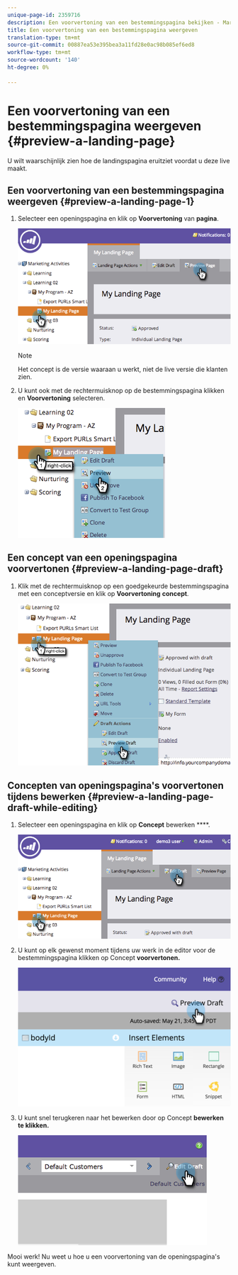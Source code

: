 ```yaml
---
unique-page-id: 2359716
description: Een voorvertoning van een bestemmingspagina bekijken - Marketo Docs - Productdocumentatie
title: Een voorvertoning van een bestemmingspagina weergeven
translation-type: tm+mt
source-git-commit: 00887ea53e395bea3a11fd28e0ac98b085ef6ed8
workflow-type: tm+mt
source-wordcount: '140'
ht-degree: 0%

---
```



# Een voorvertoning van een bestemmingspagina weergeven {#preview-a-landing-page}

U wilt waarschijnlijk zien hoe de landingspagina eruitziet voordat u deze live maakt.

## Een voorvertoning van een bestemmingspagina weergeven {#preview-a-landing-page-1}

1. Selecteer een openingspagina en klik op **Voorvertoning** van **pagina**.

   ![](assets/image2014-9-16-16-3a21-3a10.png)

   >[!NOTE]
   >
   >Het concept is de versie waaraan u werkt, niet de live versie die klanten zien.

1. U kunt ook met de rechtermuisknop op de bestemmingspagina klikken en **Voorvertoning** selecteren.

   ![](assets/image2014-9-17-10-3a9-3a49.png)

## Een concept van een openingspagina voorvertonen {#preview-a-landing-page-draft}

1. Klik met de rechtermuisknop op een goedgekeurde bestemmingspagina met een conceptversie en klik op **Voorvertoning** **concept**.

   ![](assets/image2014-9-17-10-3a9-3a56.png)

## Concepten van openingspagina&#39;s voorvertonen tijdens bewerken {#preview-a-landing-page-draft-while-editing}

1. Selecteer een openingspagina en klik op **Concept** bewerken ****.

   ![](assets/image2014-9-17-10-3a10-3a4.png)

1. U kunt op elk gewenst moment tijdens uw werk in de editor voor de bestemmingspagina klikken op Concept **voorvertonen.**

   ![](assets/image2015-5-21-15-3a48-3a59.png)

1. U kunt snel terugkeren naar het bewerken door op Concept **bewerken te klikken.**

   ![](assets/image2014-9-17-10-3a10-3a20.png)

Mooi werk! Nu weet u hoe u een voorvertoning van de openingspagina&#39;s kunt weergeven.
